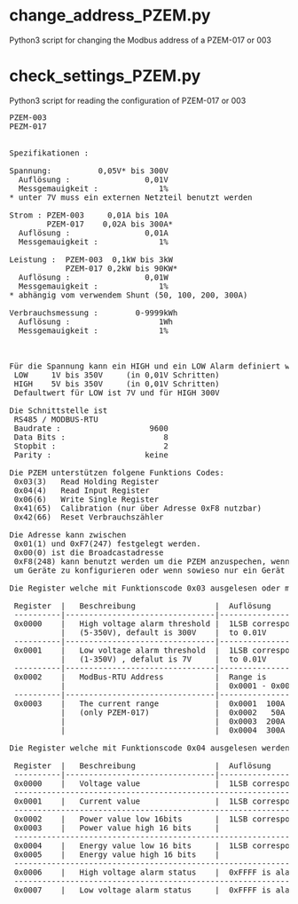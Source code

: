 # change_address_PZEM.py
Python3 script for changing the Modbus address of a PZEM-017 or 003
# check_settings_PZEM.py
Python3 script for reading the configuration of PZEM-017 or 003
<pre>
PZEM-003
PEZM-017


Spezifikationen :

Spannung:          0,05V* bis 300V
  Auflösung :                0,01V
  Messgemauigkeit :             1%
* unter 7V muss ein externen Netzteil benutzt werden

Strom : PZEM-003     0,01A bis 10A
        PZEM-017    0,02A bis 300A*
  Auflösung :                0,01A
  Messgemauigkeit :             1%

Leistung :  PZEM-003  0,1kW bis 3kW
            PZEM-017 0,2kW bis 90KW*
  Auflösung :                0,01W
  Messgemauigkeit :             1%           
* abhängig vom verwendem Shunt (50, 100, 200, 300A)

Verbrauchsmessung :        0-9999kWh
  Auflösung :                   1Wh
  Messgemauigkeit :             1%



Für die Spannung kann ein HIGH und ein LOW Alarm definiert werden.
 LOW     1V bis 350V     (in 0,01V Schritten)
 HIGH    5V bis 350V     (in 0,01V Schritten)
 Defaultwert für LOW ist 7V und für HIGH 300V

Die Schnittstelle ist
 RS485 / MODBUS-RTU
 Baudrate :                   9600
 Data Bits :                     8
 Stopbit :                       2
 Parity :                    keine

Die PZEM unterstützen folgene Funktions Codes:
 0x03(3)   Read Holding Register 
 0x04(4)   Read Input Register 
 0x06(6)   Write Single Register 
 0x41(65)  Calibration (nur über Adresse 0xF8 nutzbar) 
 0x42(66)  Reset Verbrauchszähler

Die Adresse kann zwischen 
 0x01(1) und 0xF7(247) festgelegt werden. 
 0x00(0) ist die Broadcastadresse 
 0xF8(248) kann benutzt werden um die PZEM anzuspechen, wenn nur EIN Gerät am Bus hängt. Nützlich 
 um Geräte zu konfigurieren oder wenn sowieso nur ein Gerät vorhanden ist.

Die Register welche mit Funktionscode 0x03 ausgelesen oder mit 0x06 geschrieben werden können:

 Register  |   Beschreibung                 |  Auflösung
 ----------|--------------------------------|----------------------
 0x0000    |   High voltage alarm threshold |  1LSB correspond
           |   (5-350V), default is 300V    |  to 0.01V
 ----------|--------------------------------|----------------------
 0x0001    |   Low voltage alarm threshold  |  1LSB correspond
           |   (1-350V) , defalut is 7V     |  to 0.01V
 ----------|--------------------------------|----------------------
 0x0002    |   ModBus-RTU Address           |  Range is
           |                                |  0x0001 - 0x00F7
 ----------|--------------------------------|----------------------
 0x0003    |   The current range            |  0x0001  100A
           |   (only PZEM-017)              |  0x0002   50A
           |                                |  0x0003  200A
           |                                |  0x0004  300A 
           
Die Register welche mit Funktionscode 0x04 ausgelesen werden können:

 Register  |   Beschreibung                 |  Auflösung
 ----------|--------------------------------|-----------------------------------------
 0x0000    |   Voltage value                |  1LSB correspond to O.O1V
 -------------------------------------------------------------------------------------
 0x0001    |   Current value                |  1LSB correspond to O.O1A
 -------------------------------------------------------------------------------------
 0x0002    |   Power value low 16bits       |  1LSB correspond to O. 1W
 0x0003    |   Power value high 16 bits     |
 -------------------------------------------------------------------------------------
 0x0004    |   Energy value low 16 bits     |  1LSB correspond to 1 Wh
 0x0005    |   Energy value high 16 bits    |
 -------------------------------------------------------------------------------------
 0x0006    |   High voltage alarm status    |  0xFFFF is alarm, 0x0000 is not alarm
 -------------------------------------------------------------------------------------
 0x0007    |   Low voltage alarm status     |  0xFFFF is alarm, 0x0000 is not alarm
</pre>
 
 

